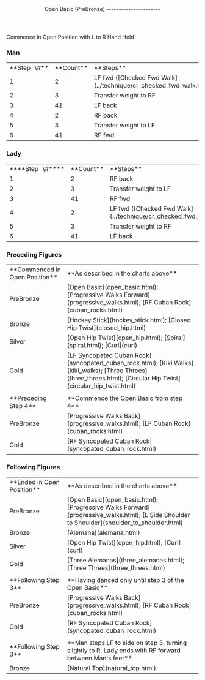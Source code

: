 <header>Open Basic (PreBronze)
----------------------

 </header>Commence in Open Position with L to R Hand Hold

### Man

 <table class="style1"> <tbody><tr> <td style="width:10%">**Step<span style="color:white">\_</span>\#**</td> <td style="width:10%">**Count**</td> <td style="width:30%">**Steps**</td> <td style="width:20%">**Position**</td> <td style="width:30%">**Turn**</td> </tr> <tr> <td>1</td> <td>2</td> <td> LF fwd ([Checked Fwd Walk](../technique/cr_checked_fwd_walk.html)) </td> <td>Open</td> <td> </td> </tr> <tr> <td>2</td> <td>3</td> <td>Transfer weight to RF</td> <td>Open</td> <td> </td> </tr> <tr> <td>3</td> <td>41</td> <td>LF back</td> <td>Open</td> <td> </td> </tr> <tr> <td>4</td> <td>2</td> <td>RF back</td> <td>Open</td> <td> </td> </tr> <tr> <td>5</td> <td>3</td> <td>Transfer weight to LF</td> <td>Open</td> <td> </td> </tr> <tr> <td>6</td> <td>41</td> <td>RF fwd</td> <td>Open</td> <td> </td> </tr> </tbody></table>

### Lady

 <table class="style1"> <tbody><tr> <td style="width:10%">****Step<span style="color:white">\_</span>\#****</td> <td style="width:10%">**Count**</td> <td style="width:30%">**Steps**</td> <td style="width:20%">**Position**</td> <td style="width:30%">**Turn**</td> </tr> <tr> <td>1</td> <td>2</td> <td>RF back</td> <td>Open</td> <td> </td> </tr> <tr> <td>2</td> <td>3</td> <td>Transfer weight to LF</td> <td>Open</td> <td> </td> </tr> <tr> <td>3</td> <td>41</td> <td>RF fwd</td> <td>Open</td> <td> </td> </tr> <tr> <td>4</td> <td>2</td> <td> LF fwd ([Checked Fwd Walk](../technique/cr_checked_fwd_walk.html)) </td> <td>Open</td> <td> </td> </tr> <tr> <td>5</td> <td>3</td> <td>Transfer weight to RF</td> <td>Open</td> <td> </td> </tr> <tr> <td>6</td> <td>41</td> <td>LF back</td> <td>Open</td> <td> </td> </tr> </tbody></table>

### Preceding Figures

 <table> <tbody><tr> <td style="width:30%">**Commenced in Open Position**</td> <td>**As described in the charts above**</td> </tr> <tr> <td>PreBronze</td> <td> [Open Basic](open_basic.html); [Progressive Walks Forward](progressive_walks.html); [RF Cuban Rock](cuban_rocks.html) </td> </tr> <tr> <td>Bronze</td> <td> [Hockey Stick](hockey_stick.html); [Closed Hip Twist](closed_hip.html) </td> </tr> <tr> <td>Silver</td> <td> [Open Hip Twist](open_hip.html); [Spiral](spiral.html); [Curl](curl) </td> </tr> <tr> <td>Gold</td> <td> [LF Syncopated Cuban Rock](syncopated_cuban_rock.html); [Kiki Walks](kiki_walks); [Three Threes](three_threes.html); [Circular Hip Twist](circular_hip_twist.html) </td> </tr> <tr> <td> </td> <td> </td> </tr> <tr> <td>**Preceding Step 4**</td> <td>**Commence the Open Basic from step 4**</td> </tr> <tr> <td>PreBronze</td> <td> [Progressive Walks Back](progressive_walks.html); [LF Cuban Rock](cuban_rocks.html) </td> </tr> <tr> <td>Gold</td> <td> [RF Syncopated Cuban Rock](syncopated_cuban_rock.html) </td> </tr> </tbody></table>

### Following Figures

 <table> <tbody><tr> <td style="width:30%">**Ended in Open Position**</td> <td>**As described in the charts above**</td> </tr> <tr> <td>PreBronze</td> <td> [Open Basic](open_basic.html); [Progressive Walks Forward](progressive_walks.html); [L Side Shoulder to Shoulder](shoulder_to_shoulder.html) </td> </tr> <tr> <td>Bronze</td> <td> [Alemana](alemana.html) </td> </tr> <tr> <td>Silver</td> <td> [Open Hip Twist](open_hip.html); [Curl](curl) </td> </tr> <tr> <td>Gold</td> <td> [Three Alemanas](three_alemanas.html); [Three Threes](three_threes.html) </td> </tr> <tr> <td> </td> <td> </td> </tr> <tr> <td>**Following Step 3**</td> <td>**Having danced only until step 3 of the Open Basic**</td> </tr> <tr> <td>PreBronze</td> <td> [Progressive Walks Back](progressive_walks.html); [RF Cuban Rock](cuban_rocks.html) </td> </tr> <tr> <td>Gold</td> <td> [RF Syncopated Cuban Rock](syncopated_cuban_rock.html) </td> </tr> <tr> <td> </td> <td> </td> </tr> <tr> <td>**Following Step 3**</td> <td>**Man steps LF to side on step 3, turning slightly to R. Lady ends with RF forward between Man's feet**</td> </tr> <tr> <td>Bronze</td> <td> [Natural Top](natural_top.html) </td> </tr> </tbody></table>